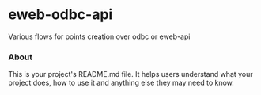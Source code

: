 eweb-odbc-api
=============

Various flows for points creation over odbc or eweb-api

### About

This is your project's README.md file. It helps users understand what your
project does, how to use it and anything else they may need to know.
